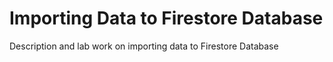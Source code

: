# Importing Data to Firestore Database
 Description and lab work on importing data to Firestore Database
